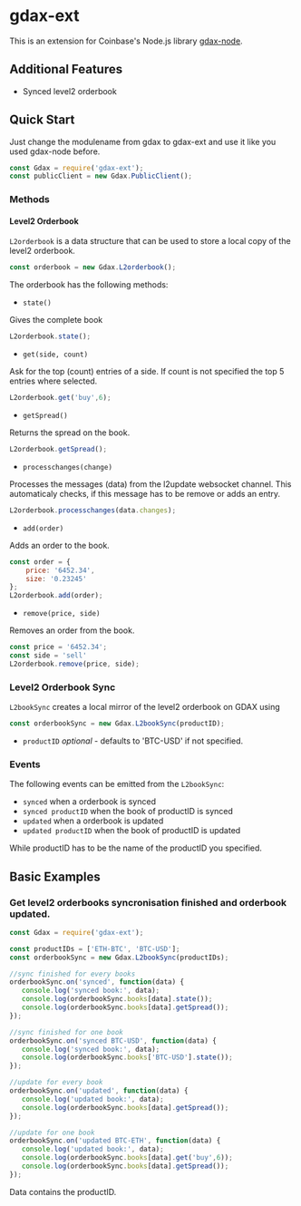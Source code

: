 # gdax-ext

This is an extension for Coinbase's Node.js library [gdax-node](https://github.com/coinbase/gdax-node).

## Additional Features

* Synced level2 orderbook

## Quick Start

Just change the modulename from gdax to gdax-ext and use it like you used gdax-node before.

```js
const Gdax = require('gdax-ext');
const publicClient = new Gdax.PublicClient();
```

### Methods

#### Level2 Orderbook

`L2orderbook` is a data structure that can be used to store a local copy of the level2
orderbook.

```js
const orderbook = new Gdax.L2orderbook();
```

The orderbook has the following methods:

* `state()` 

Gives the complete book

```js
L2orderbook.state();
```

* `get(side, count)` 

Ask for the top (count) entries of a side. If count is not specified the top 5 entries where selected.

```js
L2orderbook.get('buy',6);
```

* `getSpread()`

Returns the spread on the book.

```js
L2orderbook.getSpread();
```

* `processchanges(change)`

Processes the messages (data) from the l2update websocket channel. This automaticaly checks, if this message has to be remove or adds an entry.

```js
L2orderbook.processchanges(data.changes);
```

* `add(order)`

Adds an order to the book.

```js
const order = {
    price: '6452.34',
    size: '0.23245'
};
L2orderbook.add(order);
```

* `remove(price, side)`

Removes an order from the book.

```js
const price = '6452.34';
const side = 'sell'
L2orderbook.remove(price, side);
```

### Level2 Orderbook Sync

`L2bookSync` creates a local mirror of the level2 orderbook on GDAX using

```js
const orderbookSync = new Gdax.L2bookSync(productID);
```

* `productID` _optional_ - defaults to 'BTC-USD' if not specified.

### Events

The following events can be emitted from the `L2bookSync`:

* `synced` when a orderbook is synced
* `synced productID` when the book of productID is synced
* `updated` when a orderbook is updated
* `updated productID` when the book of productID is updated

While productID has to be the name of the productID you specified.

## Basic Examples

###  Get level2 orderbooks syncronisation finished and orderbook updated.

```js
const Gdax = require('gdax-ext');

const productIDs = ['ETH-BTC', 'BTC-USD'];
const orderbookSync = new Gdax.L2bookSync(productIDs);

//sync finished for every books
orderbookSync.on('synced', function(data) {
   console.log('synced book:', data);
   console.log(orderbookSync.books[data].state());
   console.log(orderbookSync.books[data].getSpread());
});

//sync finished for one book
orderbookSync.on('synced BTC-USD', function(data) {
   console.log('synced book:', data);
   console.log(orderbookSync.books['BTC-USD'].state());
});

//update for every book
orderbookSync.on('updated', function(data) {
   console.log('updated book:', data);
   console.log(orderbookSync.books[data].getSpread());
});

//update for one book
orderbookSync.on('updated BTC-ETH', function(data) {
   console.log('updated book:', data);
   console.log(orderbookSync.books[data].get('buy',6));
   console.log(orderbookSync.books[data].getSpread());
});
```
Data contains the productID. 


